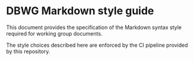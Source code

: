 # DBWG Markdown style guide

This document provides the specification of the Markdown syntax style required
for working group documents.

The style choices described here are enforced by the CI pipeline provided by
this repository.
